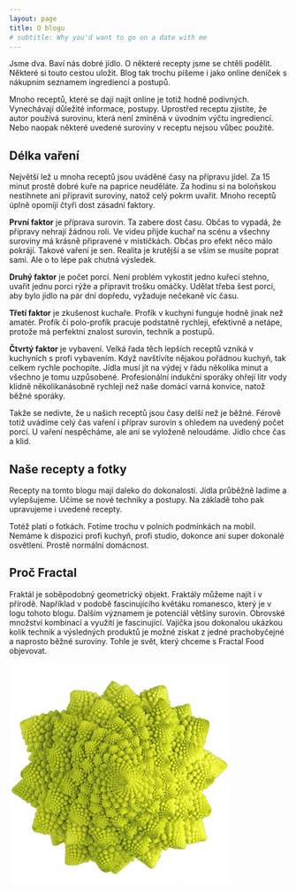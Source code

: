 ```yaml
---
layout: page
title: O blogu
# subtitle: Why you'd want to go on a date with me
---
```


Jsme dva. Baví nás dobré jídlo. O některé recepty jsme se chtěli podělit. Některé si touto cestou uložit. Blog tak trochu píšeme i jako online deníček s nákupním seznamem ingrediencí a postupů.

Mnoho receptů, které se dají najít online je totiž hodně podivných. Vynechávají důležité informace, postupy. Uprostřed receptu zjistíte, že autor používá surovinu, která není zmíněná v úvodním výčtu ingrediencí. Nebo naopak některé uvedené suroviny v receptu nejsou vůbec použité.

## Délka vaření

Největší lež u mnoha receptů jsou uváděné časy na přípravu jídel. Za 15 minut prostě dobré kuře na paprice neuděláte. Za hodinu si na boloňskou nestihnete ani připravit suroviny, natož celý pokrm uvařit. Mnoho receptů úplně opomíjí čtyři dost zásadní faktory.

**První faktor** je příprava surovin. Ta zabere dost času. Občas to vypadá, že přípravy nehrají žádnou roli. Ve videu přijde kuchař na scénu a všechny suroviny má krásně připravené v mističkách. Občas pro efekt něco málo pokrájí. Takové vaření je sen. Realita je krutější a se vším se musíte poprat sami. Ale o to lépe pak chutná výsledek.

**Druhý faktor** je počet porcí. Není problém vykostit jedno kuřecí stehno, uvařit jednu porci rýže a připravit trošku omáčky. Udělat třeba šest porcí, aby bylo jídlo na pár dní dopředu, vyžaduje nečekaně víc času.

**Třetí faktor** je zkušenost kuchaře. Profík v kuchyni funguje hodně jinak než amatér. Profík či polo-profík pracuje podstatně rychleji, efektivně a netápe, protože má perfektní znalost surovin, technik a postupů.

**Čtvrtý faktor** je vybavení. Velká řada těch lepších receptů vzniká v kuchyních s profi vybavením. Když navštívíte nějakou pořádnou kuchyň, tak celkem rychle pochopíte. Jídla musí jít na výdej v řádu několika minut a všechno je tomu uzpůsobené. Profesionální indukční sporáky ohřejí litr vody klidně několikanásobně rychleji než naše domácí varná konvice, natož běžné sporáky.

Takže se nedivte, že u našich receptů jsou časy delší než je běžné. Férově totiž uvádíme celý čas vaření i příprav surovin s ohledem na uvedený počet porcí. U vaření nespěcháme, ale ani se vyloženě neloudáme. Jídlo chce čas a klid.

## Naše recepty a fotky

Recepty na tomto blogu mají daleko do dokonalosti. Jídla průběžně ladíme a vylepšujeme. Učíme se nové techniky a postupy. Na základě toho pak upravujeme i uvedené recepty.

Totéž platí o fotkách. Fotíme trochu v polních podmínkách na mobil. Nemáme k dispozici profi kuchyň, profi studio, dokonce ani super dokonalé osvětlení. Prostě normální domácnost.

## Proč Fractal

Fraktál je soběpodobný geometrický objekt. Fraktály můžeme najít i v přírodě. Například v podobě fascinujícího květáku romanesco, který je v logu tohoto blogu. Dalším významem je potenciál většiny surovin. Obrovské množství kombinací a využití je fascinující. Vajíčka jsou dokonalou ukázkou kolik technik a výsledných produktů je možné získat z jedné prachobyčejné a naprosto běžné suroviny. Tohle je svět, který chceme s Fractal Food objevovat.

![Logo romanesco](/assets/img/romanesco-logo.png "Logo romanesco")
